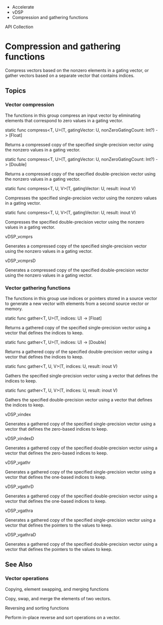 

- Accelerate
- vDSP
-  Compression and gathering functions 

API Collection

# Compression and gathering functions

Compress vectors based on the nonzero elements in a gating vector, or gather vectors based on a separate vector that contains indices.

## Topics

### Vector compression

The functions in this group compress an input vector by eliminating elements that correspond to zero values in a gating vector.

static func compress&lt;T, U>(T, gatingVector: U, nonZeroGatingCount: Int?) -> [Float]

Returns a compressed copy of the specified single-precision vector using the nonzero values in a gating vector.

static func compress&lt;T, U>(T, gatingVector: U, nonZeroGatingCount: Int?) -> [Double]

Returns a compressed copy of the specified double-precision vector using the nonzero values in a gating vector.

static func compress&lt;T, U, V>(T, gatingVector: U, result: inout V)

Compresses the specified single-precision vector using the nonzero values in a gating vector.

static func compress&lt;T, U, V>(T, gatingVector: U, result: inout V)

Compresses the specified double-precision vector using the nonzero values in a gating vector.

vDSP_vcmprs

Generates a compressed copy of the specified single-precision vector using the nonzero values in a gating vector.

vDSP_vcmprsD

Generates a compressed copy of the specified double-precision vector using the nonzero values in a gating vector.

### Vector gathering functions

The functions in this group use indices or pointers stored in a source vector to generate a new vector with elements from a second source vector or memory.

static func gather&lt;T, U>(T, indices: U) -> [Float]

Returns a gathered copy of the specified single-precision vector using a vector that defines the indices to keep.

static func gather&lt;T, U>(T, indices: U) -> [Double]

Returns a gathered copy of the specified double-precision vector using a vector that defines the indices to keep.

static func gather&lt;T, U, V>(T, indices: U, result: inout V)

Gathers the specified single-precision vector using a vector that defines the indices to keep.

static func gather&lt;T, U, V>(T, indices: U, result: inout V)

Gathers the specified double-precision vector using a vector that defines the indices to keep.

vDSP_vindex

Generates a gathered copy of the specified single-precision vector using a vector that defines the zero-based indices to keep.

vDSP_vindexD

Generates a gathered copy of the specified double-precision vector using a vector that defines the zero-based indices to keep.

vDSP_vgathr

Generates a gathered copy of the specified single-precision vector using a vector that defines the one-based indices to keep.

vDSP_vgathrD

Generates a gathered copy of the specified double-precision vector using a vector that defines the one-based indices to keep.

vDSP_vgathra

Generates a gathered copy of the specified single-precision vector using a vector that defines the pointers to the values to keep.

vDSP_vgathraD

Generates a gathered copy of the specified double-precision vector using a vector that defines the pointers to the values to keep.

## See Also

### Vector operations

Copying, element swapping, and merging functions

Copy, swap, and merge the elements of two vectors.

Reversing and sorting functions

Perform in-place reverse and sort operations on a vector.

